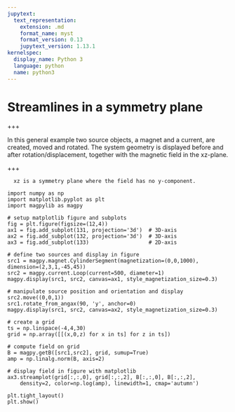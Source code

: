```yaml
---
jupytext:
  text_representation:
    extension: .md
    format_name: myst
    format_version: 0.13
    jupytext_version: 1.13.1
kernelspec:
  display_name: Python 3
  language: python
  name: python3
---
```


# Streamlines in a symmetry plane

+++

In this general example two source objects, a magnet and a current, are created, moved and rotated. The system geometry is displayed before and after rotation/displacement, together with the magnetic field in the xz-plane.

+++

```{note}
  xz is a symmetry plane where the field has no y-component.
```

```{code-cell} ipython3
import numpy as np
import matplotlib.pyplot as plt
import magpylib as magpy

# setup matplotlib figure and subplots
fig = plt.figure(figsize=(12,4))
ax1 = fig.add_subplot(131, projection='3d')  # 3D-axis
ax2 = fig.add_subplot(132, projection='3d')  # 3D-axis
ax3 = fig.add_subplot(133)                   # 2D-axis

# define two sources and display in figure
src1 = magpy.magnet.CylinderSegment(magnetization=(0,0,1000), dimension=(2,3,1,-45,45))
src2 = magpy.current.Loop(current=500, diameter=1)
magpy.display(src1, src2, canvas=ax1, style_magnetization_size=0.3)

# manipulate source position and orientation and display
src2.move((0,0,1))
src1.rotate_from_angax(90, 'y', anchor=0)
magpy.display(src1, src2, canvas=ax2, style_magnetization_size=0.3)

# create a grid
ts = np.linspace(-4,4,30)
grid = np.array([[(x,0,z) for x in ts] for z in ts])

# compute field on grid
B = magpy.getB([src1,src2], grid, sumup=True)
amp = np.linalg.norm(B, axis=2)

# display field in figure with matplotlib
ax3.streamplot(grid[:,:,0], grid[:,:,2], B[:,:,0], B[:,:,2],
    density=2, color=np.log(amp), linewidth=1, cmap='autumn')

plt.tight_layout()
plt.show()
```
